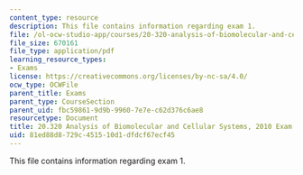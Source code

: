```yaml
---
content_type: resource
description: This file contains information regarding exam 1.
file: /ol-ocw-studio-app/courses/20-320-analysis-of-biomolecular-and-cellular-systems-fall-2012/81ed88d8729c451510d1dfdcf67ecf45_MIT20_320F12_2010Exam1.pdf
file_size: 670161
file_type: application/pdf
learning_resource_types:
- Exams
license: https://creativecommons.org/licenses/by-nc-sa/4.0/
ocw_type: OCWFile
parent_title: Exams
parent_type: CourseSection
parent_uid: fbc59861-9d9b-9960-7e7e-c62d376c6ae8
resourcetype: Document
title: 20.320 Analysis of Biomolecular and Cellular Systems, 2010 Exam 1
uid: 81ed88d8-729c-4515-10d1-dfdcf67ecf45
---
```

This file contains information regarding exam 1.